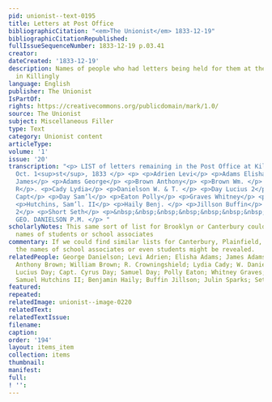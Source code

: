 ```yaml
---
pid: unionist--text-0195
title: Letters at Post Office
bibliographicCitation: "<em>The Unionist</em> 1833-12-19"
bibliographicCitationRepublished: 
fullIssueSequenceNumber: 1833-12-19 p.03.41
creator: 
dateCreated: '1833-12-19'
description: Names of people who had letters being held for them at the post office
  in Killingly
language: English
publisher: The Unionist
IsPartOf: 
rights: https://creativecommons.org/publicdomain/mark/1.0/
source: The Unionist
subject: Miscellaneous Filler
type: Text
category: Unionist content
articleType: 
volume: '1'
issue: '20'
transcription: "<p> LIST of letters remaining in the Post Office at Killingly, Ct.
  Oct. 1<sup>st</sup>, 1833 </p> <p> <p>Adrien Levi</p> <p>Adams Elisha</p> <p>Adams
  James</p> <p>Adams George</p> <p>Brown Anthony</p> <p>Brown Wm. </p> <p>Crowningshield
  R</p>. <p>Cady Lydia</p> <p>Danielson W. & T. </p> <p>Day Lucius 2</p> <p>Day Cyrus
  Capt</p> <p>Day Sam’l</p> <p>Eaton Polly</p> <p>Graves Whitney</p> <p>Hutchins Sam’l</p>
  <p>Hutchins, Sam’l. II</p> <p>Haily Benj. </p> <p>Jillson Buffin</p> <p>Sparks Julin
  2</p> <p>Short Seth</p> <p>&nbsp;&nbsp;&nbsp;&nbsp;&nbsp;&nbsp;&nbsp;&nbsp;&nbsp;&nbsp;&nbsp;&nbsp;&nbsp;&nbsp;&nbsp;&nbsp;&nbsp;&nbsp;&nbsp;&nbsp;&nbsp;&nbsp;&nbsp;&nbsp;&nbsp;&nbsp;&nbsp;&nbsp;&nbsp;&nbsp;&nbsp;&nbsp;&nbsp;&nbsp;&nbsp;
  GEO. DANIELSON P.M. </p> "
scholarlyNotes: This same sort of list for Brooklyn or Canterbury could have revealed
  names of students or school associates
commentary: If we could find similar lists for Canterbury, Plainfield, and/or Brooklyn,
  the names of school associates or even students might be revealed.
relatedPeople: George Danielson; Levi Adrien; Elisha Adams; James Adams; George Adams;
  Anthony Brown; William Brown; R. Crowningshield; Lydia Cady; W. Danielson; T. Danielson;
  Lucius Day; Capt. Cyrus Day; Samuel Day; Polly Eaton; Whitney Graves; Samuel Hutchins;
  Samuel Hutchins II; Benjamin Haily; Buffin Jillson; Julin Sparks; Seth Short
featured: 
repeated: 
relatedImage: unionist--image-0220
relatedText: 
relatedTextIssue: 
filename: 
caption: 
order: '194'
layout: items_item
collection: items
thumbnail: 
manifest: 
full: 
! '': 
---
```

